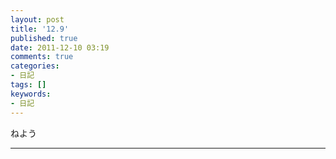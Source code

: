 ```yaml
---
layout: post
title: '12.9'
published: true
date: 2011-12-10 03:19
comments: true
categories:
- 日記
tags: []
keywords:
- 日記
---
```

ねよう

---

